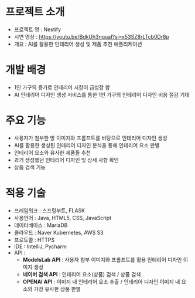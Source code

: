 # 프로젝트 소개
- 프로젝트 명 : Nestify
- 시연 영상 : https://youtu.be/BdkUh3nquaI?si=x53SZ8rLTcb0Dr8p
- 개요 : AI를 활용한 인테리어 생성 및 제품 추천 애플리케이션
# 개발 배경
- 1인 가구의 증가로 인테리어 시장이 급성장 함
- AI 인테리어 디자인 생성 서비스를 통한 1인 가구의 인테리어 디자인 비용 절감 기대
# 주요 기능
- 사용자가 첨부한 방 이미지와 프롬프트를 바탕으로 인테리어 디자인 생성
- AI를 활용한 생성된 인테리어 디자인 분석을 통해 인테리어 요소 판별
- 인테리어 요소와 유사한 제품들 추천
- 과거 생성했던 인테리어 디자인 및 상세 사항 확인
- 상품 검색 기능
# 적용 기술
- 프레임워크 : 스프링부트, FLASK
- 사용언어 : Java, HTML5, CSS, JavaScript
- 데이터베이스 : MariaDB
- 클라우드 : Naver Kubernetes, AWS S3
- 프로토콜 : HTTPS
- IDE : IntelliJ, Pycharm
- API :
  - **ModelsLab API** : 사용자 첨부 이미지와 프롬프트를 활용 인테리어 디자인 이미지 생성
  - **네이버 검색 API** : 인테리어 요소(상품) 검색 / 상품 검색
  - **OPENAI API** : 이미지 내 인테리어 요소 추출 / 인테리어 디자인 이미지 내 요소와 가장 유사한 상품 판별
